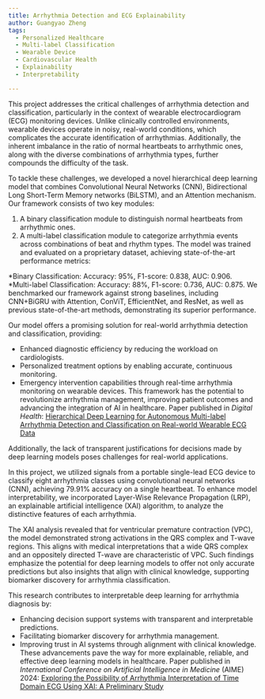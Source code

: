 ```yaml
---
title: Arrhythmia Detection and ECG Explainability
author: Guangyao Zheng
tags:
  - Personalized Healthcare
  - Multi-label Classification
  - Wearable Device
  - Cardiovascular Health
  - Explainability
  - Interpretability

---
```


This project addresses the critical challenges of arrhythmia detection and classification, particularly in the context of wearable electrocardiogram (ECG) monitoring devices. Unlike clinically controlled environments, wearable devices operate in noisy, real-world conditions, which complicates the accurate identification of arrhythmias. Additionally, the inherent imbalance in the ratio of normal heartbeats to arrhythmic ones, along with the diverse combinations of arrhythmia types, further compounds the difficulty of the task.

To tackle these challenges, we developed a novel hierarchical deep learning model that combines Convolutional Neural Networks (CNN), Bidirectional Long Short-Term Memory networks (BiLSTM), and an Attention mechanism. Our framework consists of two key modules:

1. A binary classification module to distinguish normal heartbeats from arrhythmic ones.
2. A multi-label classification module to categorize arrhythmia events across combinations of beat and rhythm types.
The model was trained and evaluated on a proprietary dataset, achieving state-of-the-art performance metrics:

*Binary Classification: Accuracy: 95%, F1-score: 0.838, AUC: 0.906.
*Multi-label Classification: Accuracy: 88%, F1-score: 0.736, AUC: 0.875.
We benchmarked our framework against strong baselines, including CNN+BiGRU with Attention, ConViT, EfficientNet, and ResNet, as well as previous state-of-the-art methods, demonstrating its superior performance.

Our model offers a promising solution for real-world arrhythmia detection and classification, providing:

* Enhanced diagnostic efficiency by reducing the workload on cardiologists.
* Personalized treatment options by enabling accurate, continuous monitoring.
* Emergency intervention capabilities through real-time arrhythmia monitoring on wearable devices.
This framework has the potential to revolutionize arrhythmia management, improving patient outcomes and advancing the integration of AI in healthcare. Paper published in *Digital Health*: [Hierarchical Deep Learning for Autonomous Multi-label Arrhythmia Detection and Classification on Real-world Wearable ECG Data](https://journals.sagepub.com/doi/full/10.1177/20552076241278942)


Additionally, the lack of transparent justifications for decisions made by deep learning models poses challenges for real-world applications.

In this project, we utilized signals from a portable single-lead ECG device to classify eight arrhythmia classes using convolutional neural networks (CNN), achieving 79.91% accuracy on a single heartbeat. To enhance model interpretability, we incorporated Layer-Wise Relevance Propagation (LRP), an explainable artificial intelligence (XAI) algorithm, to analyze the distinctive features of each arrhythmia.

The XAI analysis revealed that for ventricular premature contraction (VPC), the model demonstrated strong activations in the QRS complex and T-wave regions. This aligns with medical interpretations that a wide QRS complex and an oppositely directed T-wave are characteristic of VPC. Such findings emphasize the potential for deep learning models to offer not only accurate predictions but also insights that align with clinical knowledge, supporting biomarker discovery for arrhythmia classification.


This research contributes to interpretable deep learning for arrhythmia diagnosis by:

* Enhancing decision support systems with transparent and interpretable predictions.
* Facilitating biomarker discovery for arrhythmia management.
* Improving trust in AI systems through alignment with clinical knowledge.
These advancements pave the way for more explainable, reliable, and effective deep learning models in healthcare. Paper published in *International Conference on Artificial Intelligence in Medicine* (AIME) 2024: [Exploring the Possibility of Arrhythmia Interpretation of Time Domain ECG Using XAI: A Preliminary Study](https://link.springer.com/chapter/10.1007/978-3-031-66535-6_31)
